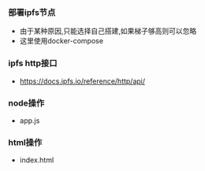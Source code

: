 ### 部署ipfs节点
- 由于某种原因,只能选择自己搭建,如果梯子够高则可以忽略
- 这里使用docker-compose

### ipfs http接口
- https://docs.ipfs.io/reference/http/api/

### node操作
- app.js

### html操作
- index.html